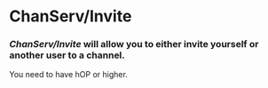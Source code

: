 # ChanServ/Invite
### *ChanServ/Invite* will allow you to either invite yourself or another user to a channel.
<p>You need to have hOP or higher.</p>